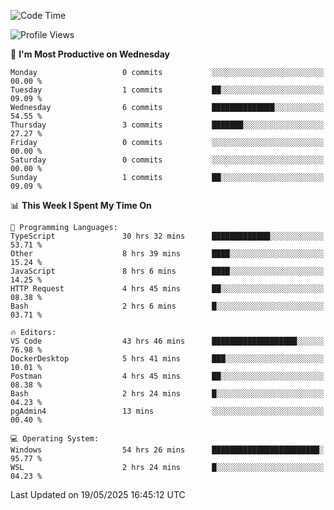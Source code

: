 <!--START_SECTION:waka-->
![Code Time](http://img.shields.io/badge/Code%20Time-5%2C014%20hrs%2054%20mins-blue)

![Profile Views](http://img.shields.io/badge/Profile%20Views-8-blue)

📅 **I'm Most Productive on Wednesday** 

```text
Monday                   0 commits           ░░░░░░░░░░░░░░░░░░░░░░░░░   00.00 % 
Tuesday                  1 commits           ██░░░░░░░░░░░░░░░░░░░░░░░   09.09 % 
Wednesday                6 commits           ██████████████░░░░░░░░░░░   54.55 % 
Thursday                 3 commits           ███████░░░░░░░░░░░░░░░░░░   27.27 % 
Friday                   0 commits           ░░░░░░░░░░░░░░░░░░░░░░░░░   00.00 % 
Saturday                 0 commits           ░░░░░░░░░░░░░░░░░░░░░░░░░   00.00 % 
Sunday                   1 commits           ██░░░░░░░░░░░░░░░░░░░░░░░   09.09 % 
```


📊 **This Week I Spent My Time On** 

```text
💬 Programming Languages: 
TypeScript               30 hrs 32 mins      █████████████░░░░░░░░░░░░   53.71 % 
Other                    8 hrs 39 mins       ████░░░░░░░░░░░░░░░░░░░░░   15.24 % 
JavaScript               8 hrs 6 mins        ████░░░░░░░░░░░░░░░░░░░░░   14.25 % 
HTTP Request             4 hrs 45 mins       ██░░░░░░░░░░░░░░░░░░░░░░░   08.38 % 
Bash                     2 hrs 6 mins        █░░░░░░░░░░░░░░░░░░░░░░░░   03.71 % 

🔥 Editors: 
VS Code                  43 hrs 46 mins      ███████████████████░░░░░░   76.98 % 
DockerDesktop            5 hrs 41 mins       ███░░░░░░░░░░░░░░░░░░░░░░   10.01 % 
Postman                  4 hrs 45 mins       ██░░░░░░░░░░░░░░░░░░░░░░░   08.38 % 
Bash                     2 hrs 24 mins       █░░░░░░░░░░░░░░░░░░░░░░░░   04.23 % 
pgAdmin4                 13 mins             ░░░░░░░░░░░░░░░░░░░░░░░░░   00.40 % 

💻 Operating System: 
Windows                  54 hrs 26 mins      ████████████████████████░   95.77 % 
WSL                      2 hrs 24 mins       █░░░░░░░░░░░░░░░░░░░░░░░░   04.23 % 
```


 Last Updated on 19/05/2025 16:45:12 UTC
<!--END_SECTION:waka-->
